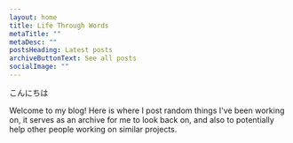 ```yaml
---
layout: home
title: Life Through Words
metaTitle: ""
metaDesc: ""
postsHeading: Latest posts
archiveButtonText: See all posts
socialImage: ""
---
```

こんにちは  



Welcome to my blog! Here is where I post random things I've been working on, it serves as an archive for me to look back on, and also to potentially help other people working on similar projects.